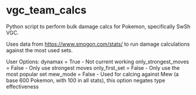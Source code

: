 # vgc_team_calcs
 
Python script to perform bulk damage calcs for Pokemon, specifically SwSh VGC.

Uses data from https://www.smogon.com/stats/ to run damage calculations against the most used sets.

User Options:
dynamax = True - Not current working
only_strongest_moves = False - Only use strongest moves
only_first_set = False - Only use the most popular set
mew_mode = False - Used for calcing against Mew (a base 600 Pokemon, with 100 in all stats), this option negates type effectiveness
